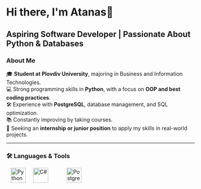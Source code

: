 # Hi there, I'm Atanas👋

## Aspiring Software Developer | Passionate About Python & Databases

### About Me
🎓 **Student at Plovdiv University**, majoring in Business and Information Technologies.<br>
💻 Strong programming skills in **Python**, with a focus on **OOP and best coding practices**.<br>
🛠️ Experience with **PostgreSQL**, database management, and SQL optimization.<br>
📚 Constantly improving by taking courses.<br>
🚀 Seeking an **internship or junior position** to apply my skills in real-world projects.<br>

---

### 🛠️ Languages & Tools
<p>
  &nbsp;&nbsp;
  <img src="https://cdn.jsdelivr.net/gh/devicons/devicon/icons/python/python-original.svg" alt="Python" width="40" height="40"/>
  &nbsp;&nbsp;&nbsp;
  <img src="https://cdn.jsdelivr.net/gh/devicons/devicon@latest/icons/csharp/csharp-original.svg" alt="C#" width="40" height="40" style="margin-right: 30px;"/>
  &nbsp;&nbsp;&nbsp;
  <img src="https://cdn.jsdelivr.net/gh/devicons/devicon/icons/postgresql/postgresql-original.svg" alt="PostgreSQL" width="40" height="40" style="margin-right: 30px;"/>
</p>

